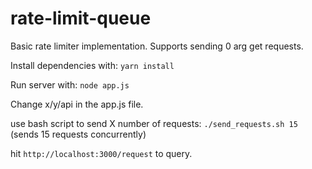 # rate-limit-queue

Basic rate limiter implementation. Supports sending 0 arg get requests.

Install dependencies with:
`yarn install`

Run server with:
`node app.js`

Change x/y/api in the app.js file.

use bash script to send X number of requests:
`./send_requests.sh 15` (sends 15 requests concurrently)

hit `http://localhost:3000/request` to query.
